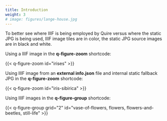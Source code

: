 ```yaml
---
title: Introduction
weight: 3
# image: figures/lange-house.jpg
---
```


To better see where IIIF is being employed by Quire versus where the static JPG is being used, IIIF image tiles are in color, the static JPG source images are in black and white.

Using a IIIF image in the **q-figure-zoom** shortcode:

{{< q-figure-zoom id="irises" >}}

Using IIIF image from an **external info.json** file and internal static fallback JPG in the **q-figure-zoom** shortcode:

{{< q-figure-zoom id="iris-sibirica" >}}

Using IIIF images in the **q-figure-group** shortcode:

{{< q-figure-group grid="2" id="vase-of-flowers, flowers, flowers-and-beetles, still-life" >}}


